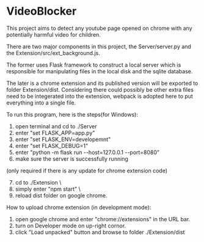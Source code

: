 # VideoBlocker

This project aims to detect any youtube page opened on chrome with any potentially harmful video for children.

There are two major components in this project, the Server/server.py and the Extension/src/ext_background.js.

The former uses Flask framework to construct a local server which is responsible for manipulating files in the local disk and the sqlite database.

The later is a chrome extension and its published version will be exported to folder Extension/dist. Considering there could possibly be other extra files need to be integerated into the extension, webpack is adopted here to put everything into a single file.


To run this program, here is the steps(for Windows):

1. open terminal and cd to ./Server
2. enter "set FLASK_APP=app.py"
3. enter "set FLASK_ENV=developemnt"
4. enter "set FLASK_DEBUG=1"
5. enter "python -m flask run --host=127.0.0.1 --port=8080"
6. make sure the server is successfully running

(only required if there is any update for chrome extension code) 

7. cd to ./Extension \
8. simply enter "npm start" \
9. reload dist folder on google chrome. 

How to upload chrome extension (in development mode): 
1. open google chrome and enter "chrome://extensions" in the URL bar. 
2. turn on Developer mode on up-right cornor. 
3. click "Load unpacked" button and browse to folder ./Extension/dist 
